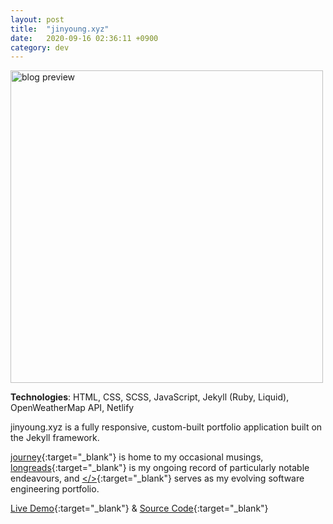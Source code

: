 ```yaml
---
layout: post
title:  "jinyoung.xyz"
date:   2020-09-16 02:36:11 +0900
category: dev
---
```


<img src="{{site.base_url}}/dev/assets/images/xyz.gif" alt='blog preview' width="500">

**Technologies**: HTML, CSS, SCSS, JavaScript, Jekyll (Ruby, Liquid), OpenWeatherMap API, Netlify

jinyoung.xyz is a fully responsive, custom-built portfolio application built on the Jekyll framework. 

[journey](https://jinyoung.xyz/journey){:target="_blank"} is home to my occasional musings, [longreads](https://jinyoung.xyz/longreads){:target="_blank"} is my ongoing record of particularly notable endeavours, and [</>](https://jinyoung.xyz/dev){:target="_blank"} serves as my evolving software engineering portfolio.

[Live Demo](https://jinyoungch0i.github.io/){:target="_blank"} & [Source Code](https://github.com/jinyoungch0i/jinyoungchoi.github.io){:target="_blank"}
